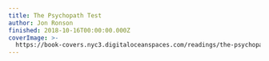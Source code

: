 ```yaml
---
title: The Psychopath Test
author: Jon Ronson
finished: 2018-10-16T00:00:00.000Z
coverImage: >-
  https://book-covers.nyc3.digitaloceanspaces.com/readings/the-psychopath-test-02.jpg
---
```


